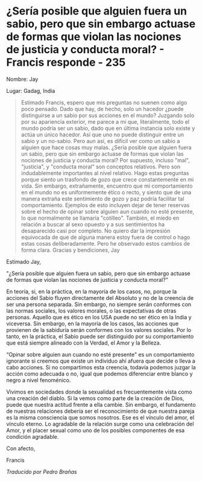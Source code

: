 # ¿Sería posible que alguien fuera un sabio, pero que sin embargo actuase de formas que violan las nociones de justicia y conducta moral? - Francis responde - 235

Nombre: Jay

Lugar: Gadag, India

>Estimado Francis, espero que mis preguntas no suenen como algo poco pensado. Dado que hay, de hecho, solo un hacedor ¿puede distinguirse a un sabio por sus acciones en el mundo? Juzgando solo por su apariencia exterior, me parece a mí que, literalmente, todo el mundo podría ser un sabio, dado que en última instancia solo existe y actúa un único hacedor. Así que uno no puede distinguir entre un sabio y un no-sabio. Pero aun así, es difícil ver como un sabio a alguien que hace cosas muy malas. ¿Sería posible que alguien fuera un sabio, pero que sin embargo actuase de formas que violan las nociones de justicia y conducta moral? Por supuesto, incluso "mal", "justicia", y "conducta moral" son conceptos relativos. Pero son indudablemente importantes al nivel relativo. Hago estas preguntas porque siento un trasfondo de gozo que crece constantemente en mi vida. Sin embargo, extrañamente, encuentro que mi comportamiento en el mundo no es uniformemente ético o recto, y siento que de una manera extraña este sentimiento de gozo y paz podría facilitar tal comportamiento. Ejemplos de esto incluyen dejar de tener reservas sobre el hecho de opinar sobre alguien aun cuando no esté presente, lo que normalmente se llamaría "cotilleo". También, el miedo en relación a buscar al sexo opuesto y a sus sentimientos ha desaparecido casi por completo. No quiero dar la impresión equivocada de que de alguna manera estoy fuera de control o hago estas cosas deliberadamente. Pero he observado estos cambios de forma clara. Gracias y bendiciones, Jay

Estimado Jay,

"¿Sería posible que alguien fuera un sabio, pero que sin embargo actuase de formas que violan las nociones de justicia y conducta moral?”

En teoría, si, en la práctica, en la mayoría de los casos, no, porque la acciones del Sabio fluyen directamente del Absoluto y no de la creencia de ser una persona separada. Sin embargo, no siempre serán conformes con las normas sociales, los valores morales, o las expectativas de otras personas. Aquello que es ético en los USA puede no ser ético en la India y viceversa. Sin embargo, en la mayoría de los casos, las acciones que provienen de la sabiduría serán conformes con los valores sociales. Por lo tanto, en la práctica, el Sabio puede ser distinguido por su comportamiento que está siempre alineado con la Verdad, el Amor y la Belleza.

“Opinar sobre alguien aun cuando no esté presente" es un comportamiento ignorante si creemos que existe un individuo ahí afuera que decide o lleva a cabo acciones. Si no compartimos esta creencia, todavía podemos juzgar la acción como adecuada o no, igual que podemos diferenciar entre blanco y negro a nivel fenoménico.

Vivimos en sociedades donde la sexualidad es frecuentemente vista como una creación del diablo. Si la vemos como parte de la creación de Dios, puede que nuestra actitud frente a ella cambie. Sin embargo, el fundamento de nuestras relaciones debería ser el reconocimiento de que nuestra pareja es la misma consciencia que somos nosotros. Ese es el vínculo del amor, el vínculo eterno. Lo agradable de la relación surge como una celebración del Amor, y el placer sexual como uno de los posibles componentes de esa condición agradable.

Con afecto,

Francis

_Traducido por Pedro Brañas_

